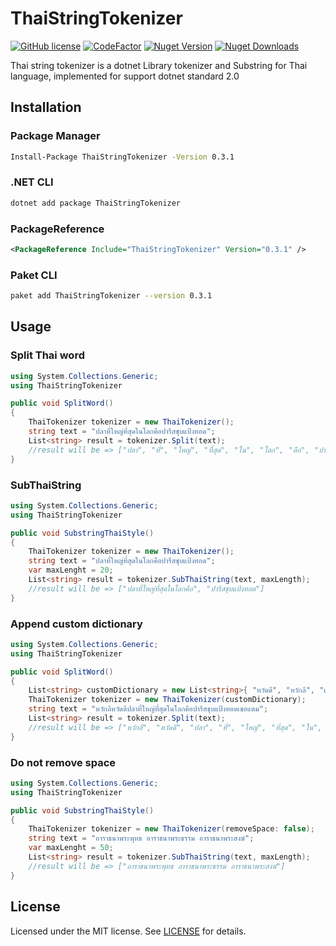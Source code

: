 # ThaiStringTokenizer

[![GitHub license](https://img.shields.io/badge/license-MIT-blue.svg)](https://github.com/chaiwatmat/ThaiStringTokenizer/blob/master/LICENSE)
[![CodeFactor](https://www.codefactor.io/repository/github/chaiwatmat/thaistringtokenizer/badge)](https://www.codefactor.io/repository/github/chaiwatmat/thaistringtokenizer)
[![Nuget Version](https://img.shields.io/nuget/v/ThaiStringTokenizer.svg)](https://www.nuget.org/packages/ThaiStringTokenizer)
[![Nuget Downloads](https://img.shields.io/nuget/dt/ThaiStringTokenizer.svg)](https://www.nuget.org/packages/ThaiStringTokenizer)

Thai string tokenizer is a dotnet Library tokenizer and Substring for Thai language, implemented for support dotnet standard 2.0

## Installation

### Package Manager

```bat
Install-Package ThaiStringTokenizer -Version 0.3.1
```

### .NET CLI

```sh
dotnet add package ThaiStringTokenizer
```

### PackageReference

```xml
<PackageReference Include="ThaiStringTokenizer" Version="0.3.1" />
```

### Paket CLI

```sh
paket add ThaiStringTokenizer --version 0.3.1
```

## Usage

### Split Thai word

```cs
using System.Collections.Generic;
using ThaiStringTokenizer

public void SplitWord()
{
    ThaiTokenizer tokenizer = new ThaiTokenizer();
    string text = "ปลาที่ใหญ่ที่สุดในโลกคือปารีสชุบแป้งทอด";
    List<string> result = tokenizer.Split(text);
    //result will be => ["ปลา", "ที่", "ใหญ่", "ที่สุด", "ใน", "โลก", "คือ", "ปารีส", "ชุบ", "แป้ง", "ทอด"]
}
```

### SubThaiString

```cs
using System.Collections.Generic;
using ThaiStringTokenizer

public void SubstringThaiStyle()
{
    ThaiTokenizer tokenizer = new ThaiTokenizer();
    string text = "ปลาที่ใหญ่ที่สุดในโลกคือปารีสชุบแป้งทอด";
    var maxLenght = 20;
    List<string> result = tokenizer.SubThaiString(text, maxLength);
    //result will be => ["ปลาที่ใหญ่ที่สุดในโลกคือ", "ปารีสชุบแป้งทอด"]
}
```

### Append custom dictionary

```cs
using System.Collections.Generic;
using ThaiStringTokenizer

public void SplitWord()
{
    List<string> customDictionary = new List<string>{ "หวัดดี", "หวักลี", "เชอแตม" };
    ThaiTokenizer tokenizer = new ThaiTokenizer(customDictionary);
    string text = "หวักลีหวัดดีปลาที่ใหญ่ที่สุดในโลกคือปารีสชุบแป้งทอดเชอแตม";
    List<string> result = tokenizer.Split(text);
    //result will be => ["หวักลี", "หวัดดี", "ปลา", "ที่", "ใหญ่", "ที่สุด", "ใน", "โลก", "คือ", "ปารีส", "ชุบ", "แป้ง", "ทอด", "เชอแตม"]
}
```

### Do not remove space

```cs
using System.Collections.Generic;
using ThaiStringTokenizer

public void SubstringThaiStyle()
{
    ThaiTokenizer tokenizer = new ThaiTokenizer(removeSpace: false);
    string text = "อาราธนาพระพุทธ อาราธนาพระธรรม อาราธนาพระสงฆ์";
    var maxLenght = 50;
    List<string> result = tokenizer.SubThaiString(text, maxLength);
    //result will be => ["อาราธนาพระพุทธ อาราธนาพระธรรม อาราธนาพระสงฆ์"]
}
```

## License

Licensed under the MIT license. See [LICENSE](LICENSE) for details.
